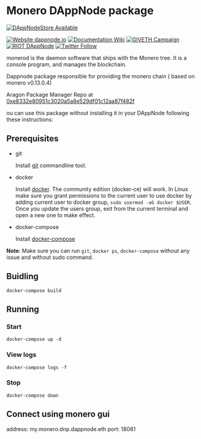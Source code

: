 # Monero DAppNode package

[![DAppNodeStore Available](https://img.shields.io/badge/DAppNodeStore-Available-brightgreen.svg)](http://my.admin.dnp.dappnode.eth/#/installer/monero.dnp.dappnode.eth)

[![Website dappnode.io](https://img.shields.io/badge/Website-dappnode.io-brightgreen.svg)](https://dappnode.io/)
[![Documentation Wiki](https://img.shields.io/badge/Documentation-Wiki-brightgreen.svg)](https://github.com/dappnode/DAppNode/wiki)
[![GIVETH Campaign](https://img.shields.io/badge/GIVETH-Campaign-1e083c.svg)](https://alpha.giveth.io/campaigns/OcKJryNwjeidMXi9)
[![RIOT DAppNode](https://img.shields.io/badge/RIOT-DAppNode-blue.svg)](https://riot.im/app/#/room/#DAppNode:matrix.org)
[![Twitter Follow](https://img.shields.io/twitter/follow/espadrine.svg?style=social&label=Follow)](https://twitter.com/DAppNode?lang=es)

monerod is the daemon software that ships with the Monero tree. It is a console program, and manages the blockchain.

Dappnode package responsible for providing the monero chain ( based on monero v0.13.0.4)

Aragon Package Manager Repo at [0xe8332e80951c3020a5a8e529df01c12aa87f482f ](https://etherscan.io/address/0xe8332e80951c3020a5a8e529df01c12aa87f482f )

ou can use this package without installing it in your DAppNode following these instructions:

## Prerequisites

- git

   Install [git](https://git-scm.com/book/en/v2/Getting-Started-Installing-Git) commandline tool.

- docker

   Install [docker](https://docs.docker.com/engine/installation). The community edition (docker-ce) will work. In Linux make sure you grant permissions to the current user to use docker by adding current user to docker group, `sudo usermod -aG docker $USER`. Once you update the users group, exit from the current terminal and open a new one to make effect.

- docker-compose

   Install [docker-compose](https://docs.docker.com/compose/install)
   
**Note**: Make sure you can run `git`, `docker ps`, `docker-compose` without any issue and without sudo command.


## Buidling

`docker-compose build`

## Running

### Start

`docker-compose up -d`

### View logs

`docker-compose logs -f`

### Stop

`docker-compose down`

## Connect using monero gui

address: my.monero.dnp.dappnode.eth 
port:    18081
